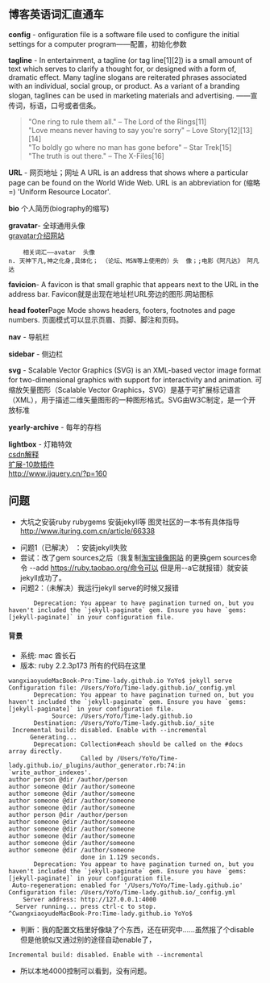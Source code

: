 

## 博客英语词汇直通车  
**config** - onfiguration file is a software file used to configure the initial settings for a computer program——配置，初始化参数  
  
**tagline** - In entertainment, a tagline (or tag line[1][2]) is a small amount of text which serves to clarify a thought for, or designed with a form of, dramatic effect. Many tagline slogans are reiterated phrases associated with an individual, social group, or product. As a variant of a branding slogan, taglines can be used in marketing materials and advertising.
——宣传词，标语，口号或者信条。  
>"One ring to rule them all." – The Lord of the Rings[11]  
"Love means never having to say you're sorry" – Love Story[12][13][14]  
"To boldly go where no man has gone before" – Star Trek[15]   
"The truth is out there." – The X-Files[16]    

**URL** - 网页地址；网址
A URL is an address that shows where a particular page can be found on the World Wide Web. URL is an abbreviation for (缩略=) 'Uniform Resource Locator'.  

**bio**
个人简历(biography的缩写)  

**gravatar**- 全球通用头像  
[gravatar介绍网站](http://www.iplaysoft.com/gravatar.html)   
 
		相关词汇——avatar  头像
	n. 天神下凡,神之化身,具体化； （论坛、MSN等上使用的）头  像；;电影《阿凡达》 阿凡达  


**favicion**- A favicon is that small graphic that appears next to the URL in the address bar.
Favicon就是出现在地址栏URL旁边的图形.网站图标  

**head footer**Page Mode shows headers, footers, footnotes and page numbers.
页面模式可以显示页眉、页脚、脚注和页码。  

**nav** - 导航栏 

**sidebar** - 侧边栏  

**svg** - Scalable Vector Graphics (SVG) is an XML-based vector image format for two-dimensional graphics with support for interactivity and animation. 可缩放矢量图形（Scalable Vector Graphics，SVG）是基于可扩展标记语言（XML），用于描述二维矢量图形的一种图形格式。SVG由W3C制定，是一个开放标准  

**yearly-archive** - 每年的存档  

**lightbox** -  灯箱特效  
[csdn解释](http://www.csdn123.com/html/20130206/53/bf7afd2efb1a5489f71786bef23f8186.htm)  
[扩展-10款插件](http://www.open-open.com/news/view/1c78bc4)  
<http://www.ijquery.cn/?p=160>  

## 问题
* 大坑之安装ruby rubygems 安装jekyll等  图灵社区的一本书有具体指导 
<http://www.ituring.com.cn/article/66338>   
- 问题1（已解决） ：安装jekyll失败
- 尝试：改了gem sources之后（我复制[淘宝镜像网站](https://ruby.taobao.org) 的更换gem sources命令 --add https://ruby.taobao.org/命令可以 但是用--a它就报错）就安装jekyll成功了。  
- 问题2：（未解决）我运行jekyll serve的时候又报错   
```
       Deprecation: You appear to have pagination turned on, but you haven't included the `jekyll-paginate` gem. Ensure you have `gems: [jekyll-paginate]` in your configuration file.  
```  

#### 背景
- 系统: mac 酋长石
- 版本: ruby 2.2.3p173 
所有的代码在这里  
```
wangxiaoyudeMacBook-Pro:Time-lady.github.io YoYo$ jekyll serve
Configuration file: /Users/YoYo/Time-lady.github.io/_config.yml
       Deprecation: You appear to have pagination turned on, but you haven't included the `jekyll-paginate` gem. Ensure you have `gems: [jekyll-paginate]` in your configuration file.
            Source: /Users/YoYo/Time-lady.github.io
       Destination: /Users/YoYo/Time-lady.github.io/_site
 Incremental build: disabled. Enable with --incremental
      Generating... 
       Deprecation: Collection#each should be called on the #docs array directly.
                    Called by /Users/YoYo/Time-lady.github.io/_plugins/author_generator.rb:74:in `write_author_indexes'.
author person @dir /author/person
author someone @dir /author/someone
author someone @dir /author/someone
author someone @dir /author/someone
author someone @dir /author/someone
author person @dir /author/person
author someone @dir /author/someone
author someone @dir /author/someone
author someone @dir /author/someone
author someone @dir /author/someone
author someone @dir /author/someone
                    done in 1.129 seconds.
       Deprecation: You appear to have pagination turned on, but you haven't included the `jekyll-paginate` gem. Ensure you have `gems: [jekyll-paginate]` in your configuration file.
 Auto-regeneration: enabled for '/Users/YoYo/Time-lady.github.io'
Configuration file: /Users/YoYo/Time-lady.github.io/_config.yml
    Server address: http://127.0.0.1:4000
  Server running... press ctrl-c to stop.
^CwangxiaoyudeMacBook-Pro:Time-lady.github.io YoYo$ 
```  
- 判断：我的配置文档里好像缺了个东西，还在研究中......虽然报了个disable 但是他貌似又通过别的途径自动enable了，
```
Incremental build: disabled. Enable with --incremental  
```  
- 所以本地4000控制可以看到，没有问题。
